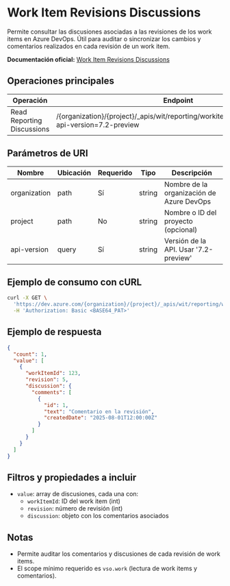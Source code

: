# Work Item Revisions Discussions

Permite consultar las discusiones asociadas a las revisiones de los work items en Azure DevOps. Útil para auditar o sincronizar los cambios y comentarios realizados en cada revisión de un work item.

**Documentación oficial:** [Work Item Revisions Discussions](https://learn.microsoft.com/en-us/rest/api/azure/devops/wit/work-item-revisions-discussions?view=azure-devops-rest-7.2)

## Operaciones principales

| Operación                 | Endpoint                                                                                                 | Método |
|---------------------------|--------------------------------------------------------------------------------------------------------|--------|
| Read Reporting Discussions| /{organization}/{project}/_apis/wit/reporting/workitemrevisionsdiscussions?api-version=7.2-preview       | GET    |

## Parámetros de URI

| Nombre         | Ubicación | Requerido | Tipo   | Descripción                                 |
|----------------|-----------|-----------|--------|---------------------------------------------|
| organization   | path      | Sí        | string | Nombre de la organización de Azure DevOps   |
| project        | path      | No        | string | Nombre o ID del proyecto (opcional)         |
| api-version    | query     | Sí        | string | Versión de la API. Usar '7.2-preview'       |

## Ejemplo de consumo con cURL

```bash
curl -X GET \
  'https://dev.azure.com/{organization}/{project}/_apis/wit/reporting/workitemrevisionsdiscussions?api-version=7.2-preview' \
  -H 'Authorization: Basic <BASE64_PAT>'
```

## Ejemplo de respuesta

```json
{
  "count": 1,
  "value": [
    {
      "workItemId": 123,
      "revision": 5,
      "discussion": {
        "comments": [
          {
            "id": 1,
            "text": "Comentario en la revisión",
            "createdDate": "2025-08-01T12:00:00Z"
          }
        ]
      }
    }
  ]
}
```

## Filtros y propiedades a incluir

  - `value`: array de discusiones, cada una con:
    - `workItemId`: ID del work item (int)
    - `revision`: número de revisión (int)
    - `discussion`: objeto con los comentarios asociados

## Notas

- Permite auditar los comentarios y discusiones de cada revisión de work items.
- El scope mínimo requerido es `vso.work` (lectura de work items y comentarios).
